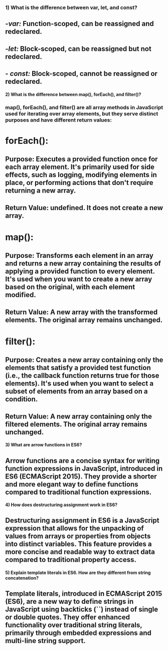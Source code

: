 


### 1) What is the difference between var, let, and const?
## - *​var:* Function-scoped, can be reassigned and redeclared.
## - ​*let:* Block-scoped, can be reassigned but not redeclared.
## - *const:* Block-scoped, cannot be reassigned or redeclared.


#### 2) What is the difference between map(), forEach(), and filter()?
### map(), forEach(), and filter() are all array methods in JavaScript used for iterating over array elements, but they serve distinct purposes and have different return values:
# forEach():
## Purpose: Executes a provided function once for each array element. It's primarily used for side effects, such as logging, modifying elements in place, or performing actions that don't require returning a new array.
## Return Value: undefined. It does not create a new array.
# map():
## Purpose: Transforms each element in an array and returns a new array containing the results of applying a provided function to every element. It's used when you want to create a new array based on the original, with each element modified.
## Return Value: A new array with the transformed elements. The original array remains unchanged.
# filter():
## Purpose: Creates a new array containing only the elements that satisfy a provided test function (i.e., the callback function returns true for those elements). It's used when you want to select a subset of elements from an array based on a condition.
## Return Value: A new array containing only the filtered elements. The original array remains unchanged.

#### 3) What are arrow functions in ES6?
## Arrow functions are a concise syntax for writing function expressions in JavaScript, introduced in ES6 (ECMAScript 2015). They provide a shorter and more elegant way to define functions compared to traditional function expressions.
#### 4) How does destructuring assignment work in ES6?
## Destructuring assignment in ES6 is a JavaScript expression that allows for the unpacking of values from arrays or properties from objects into distinct variables. This feature provides a more concise and readable way to extract data compared to traditional property access. 

#### 5) Explain template literals in ES6. How are they different from string concatenation?
## Template literals, introduced in ECMAScript 2015 (ES6), are a new way to define strings in JavaScript using backticks (``) instead of single or double quotes. They offer enhanced functionality over traditional string literals, primarily through embedded expressions and multi-line string support.
